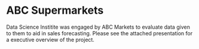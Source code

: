 # ABC Supermarkets

Data Science Institite was engaged by ABC Markets to evaluate data given to them to aid in sales forecasting. Please see the attached presentation for a executive overview of the project.
